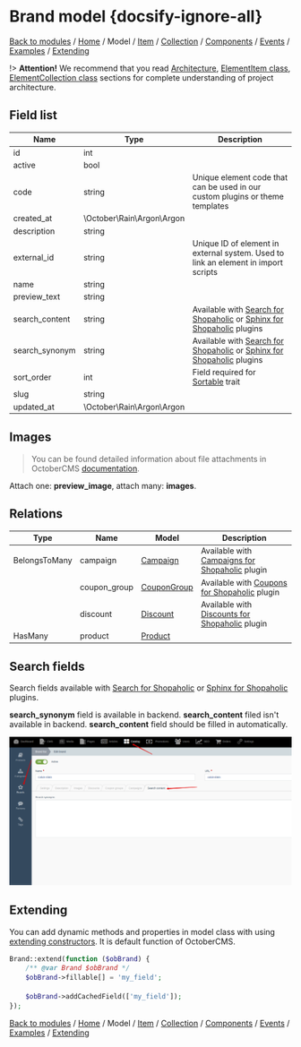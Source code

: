 # Brand model {docsify-ignore-all}

[Back to modules](modules/home.md)
/ [Home](modules/brand/home.md)
/ Model
/ [Item](modules/brand/item/item.md)
/ [Collection](modules/brand/collection/collection.md)
/ [Components](modules/brand/component/component.md)
/ [Events](modules/brand/event/event.md)
/ [Examples](modules/brand/examples/examples.md)
/ [Extending](modules/brand/extending/extending.md)

!> **Attention!**  We recommend that you read [Architecture](home.md#architecture), [ElementItem class](item-class/item-class.md),
[ElementCollection class](collection-class/collection-class.md) sections for complete understanding of  project architecture.

## Field list

|  Name | Type | Description |
|-------|------|--------|
|id|int|
|active|bool|
|code|string|Unique element code that can be used in our custom plugins or theme templates|
|created_at|\October\Rain\Argon\Argon|
|description|string|
|external_id|string|Unique ID of element in external system. Used to link an element in import scripts|
|name|string|
|preview_text|string|
|search_content|string|Available with [Search for Shopaholic](plugins/home.md#search-for-shopaholic) or [Sphinx for Shopaholic](plugins/home.md#search-for-shopaholic) plugins|
|search_synonym|string|Available with [Search for Shopaholic](plugins/home.md#search-for-shopaholic) or [Sphinx for Shopaholic](plugins/home.md#search-for-shopaholic) plugins|
|sort_order|int|Field required for [Sortable](https://octobercms.com/docs/database/traits#sortable) trait|
|slug|string|
|updated_at|\October\Rain\Argon\Argon|

## Images

> You can be found detailed information about file attachments in OctoberCMS [documentation](https://octobercms.com/docs/database/attachments).

Attach one: **preview_image**, attach many: **images**.

## Relations

|Type|Name|Model|Description|
|-----|-----|-----|-----|
|BelongsToMany|campaign|[Campaign](modules/campaign/model/model.md)|Available with [Campaigns for Shopaholic](plugins/home.md#campaigns-for-shopaholic) plugin|
||coupon_group|[CouponGroup](modules/coupongroup/model/model.md)|Available with [Coupons for Shopaholic](plugins/home.md#coupons-for-shopaholic) plugin|
||discount|[Discount](modules/discount/model/model.md)|Available with [Discounts for Shopaholic](plugins/home.md#discounts-for-shopaholic) plugin|
|HasMany|product|[Product](modules/product/model/model.md)|


## Search fields

Search fields available with [Search for Shopaholic](plugins/home.md#search-for-shopaholic) or [Sphinx for Shopaholic](plugins/home.md#search-for-shopaholic) plugins.

**search_synonym** field is available in backend. **search_content** filed isn't available in backend. **search_content** field should be filled in automatically. 

![](./../../../assets/images/backend-brand-4.png)

## Extending

You can add dynamic methods and properties in model class with using [extending constructors](http://octobercms.com/docs/services/behaviors#constructor-extension).
It is default function of OctoberCMS.

```php
Brand::extend(function ($obBrand) {
    /** @var Brand $obBrand */
    $obBrand->fillable[] = 'my_field';
    
    $obBrand->addCachedField(['my_field']);
});
```

[Back to modules](modules/home.md)
/ [Home](modules/brand/home.md)
/ Model
/ [Item](modules/brand/item/item.md)
/ [Collection](modules/brand/collection/collection.md)
/ [Components](modules/brand/component/component.md)
/ [Events](modules/brand/event/event.md)
/ [Examples](modules/brand/examples/examples.md)
/ [Extending](modules/brand/extending/extending.md)